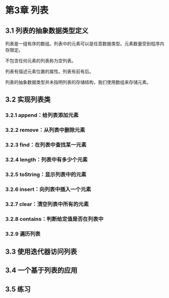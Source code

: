 # 第3章 列表

## 3.1 列表的抽象数据类型定义

列表是一组有序的数组。列表中的元素可以是任意数据类型。元素数量受到程序内存限定。

不包含任何元素的列表称为空列表。

列表有描述元素位置的属性。列表有前有后。

列表的抽象数据类型并未指明列表的存储结构，我们使用数组来存储元素。

## 3.2 实现列表类

### 3.2.1 append：给列表添加元素

### 3.2.2 remove：从列表中删除元素

### 3.2.3 find：在列表中查找某一元素

### 3.2.4 length：列表中有多少个元素

### 3.2.5 toString：显示列表中的元素

### 3.2.6 insert：向列表中插入一个元素

### 3.2.7 clear：清空列表中所有的元素

### 3.2.8 contains：判断给定值是否在列表中

### 3.2.9 遍历列表

## 3.3 使用迭代器访问列表

## 3.4 一个基于列表的应用

## 3.5 练习
